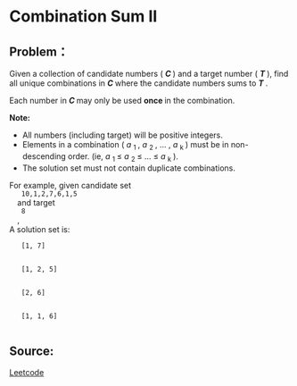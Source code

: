 # Combination Sum II

## Problem：

<div class="question-content">
 <p>
 </p>
 <p>
  Given a collection of candidate numbers (
  <b>
   <i>
    C
   </i>
  </b>
  ) and a target number (
  <b>
   <i>
    T
   </i>
  </b>
  ), find all unique combinations in
  <b>
   <i>
    C
   </i>
  </b>
  where the candidate numbers sums to
  <b>
   <i>
    T
   </i>
  </b>
  .
 </p>
 <p>
  Each number in
  <b>
   <i>
    C
   </i>
  </b>
  may only be used
  <b>
   once
  </b>
  in the combination.
 </p>
 <p>
  <b>
   Note:
  </b>
  <br/>
 </p>
 <ul>
  <li>
   All numbers (including target) will be positive integers.
  </li>
  <li>
   Elements in a combination (
   <i>
    a
   </i>
   <sub>
    1
   </sub>
   ,
   <i>
    a
   </i>
   <sub>
    2
   </sub>
   , … ,
   <i>
    a
   </i>
   <sub>
    k
   </sub>
   ) must be in non-descending order. (ie,
   <i>
    a
   </i>
   <sub>
    1
   </sub>
   ≤
   <i>
    a
   </i>
   <sub>
    2
   </sub>
   ≤ … ≤
   <i>
    a
   </i>
   <sub>
    k
   </sub>
   ).
  </li>
  <li>
   The solution set must not contain duplicate combinations.
  </li>
 </ul>
 <p>
  For example, given candidate set
  <code>
   10,1,2,7,6,1,5
  </code>
  and target
  <code>
   8
  </code>
  ,
  <br/>
  A solution set is:
  <br/>
  <code>
   [1, 7]
  </code>
  <br/>
  <code>
   [1, 2, 5]
  </code>
  <br/>
  <code>
   [2, 6]
  </code>
  <br/>
  <code>
   [1, 1, 6]
  </code>
  <br/>
 </p>
</div>


## Source:
[Leetcode](https://leetcode.com/problems/combination-sum-ii/)
